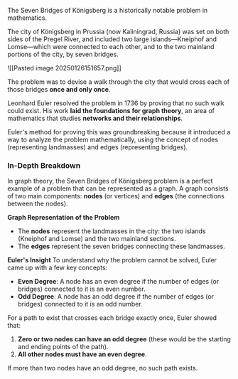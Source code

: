 The Seven Bridges of Königsberg is a historically notable problem in mathematics.

The city of Königsberg in Prussia (now Kaliningrad, Russia) was set on both sides of the Pregel River, and included two large islands—Kneiphof and Lomse—which were connected to each other, and to the two mainland portions of the city, by seven bridges. 

![[Pasted image 20250126151657.png]]

The problem was to devise a walk through the city that would cross each of those bridges **once and only once**.

Leonhard Euler resolved the problem in 1736 by proving that no such walk could exist. His work **laid the foundations for graph theory**, an area of mathematics that studies **networks and their relationships**.

Euler's method for proving this was groundbreaking because it introduced a way to analyze the problem mathematically, using the concept of nodes (representing landmasses) and edges (representing bridges).

### In-Depth Breakdown

In graph theory, the Seven Bridges of Königsberg problem is a perfect example of a problem that can be represented as a graph. A graph consists of two main components: **nodes** (or vertices) and **edges** (the connections between the nodes).

**Graph Representation of the Problem**
- The **nodes** represent the landmasses in the city: the two islands (Kneiphof and Lomse) and the two mainland sections.
- The **edges** represent the seven bridges connecting these landmasses.

**Euler's Insight**
To understand why the problem cannot be solved, Euler came up with a few key concepts:
- **Even Degree**: A node has an even degree if the number of edges (or bridges) connected to it is an even number.
- **Odd Degree**: A node has an odd degree if the number of edges (or bridges) connected to it is an odd number.

For a path to exist that crosses each bridge exactly once, Euler showed that:
1. **Zero or two nodes can have an odd degree** (these would be the starting and ending points of the path).
2. **All other nodes must have an even degree**.

If more than two nodes have an odd degree, no such path exists.


